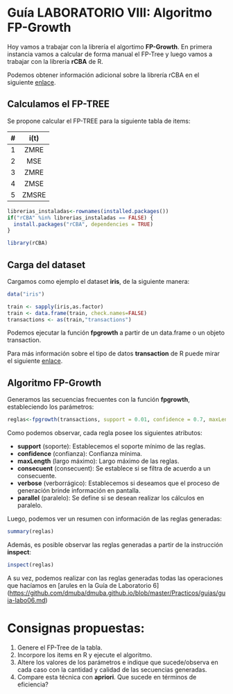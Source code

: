 # Guía LABORATORIO VIII: Algoritmo FP-Growth

Hoy vamos a trabajar con la librería el algortimo __FP-Growth__. En primera instancia vamos a calcular de forma manual el FP-Tree y luego vamos a trabajar con la librería __rCBA__ de R.

Podemos obtener información adicional sobre la librería rCBA en el siguiente [enlace](https://cran.r-project.org/web/packages/rCBA/rCBA.pdf).

## Calculamos el FP-TREE 

Se propone calcular el FP-TREE para la siguiente tabla de items:

|  #  | i(t)  |
| :-: | :---: |
|  1  | ZMRE  |
|  2  | MSE   |
|  3  | ZMRE  |
|  4  | ZMSE  |
|  5  | ZMSRE |

```r
librerias_instaladas<-rownames(installed.packages())
if("rCBA" %in% librerias_instaladas == FALSE) {
  install.packages("rCBA", dependencies = TRUE)
}

library(rCBA)
```

## Carga del dataset
Cargamos como ejemplo el dataset __iris__, de la siguiente manera:
```r
data("iris")

train <- sapply(iris,as.factor)
train <- data.frame(train, check.names=FALSE)
transactions <- as(train,"transactions")
```

Podemos ejecutar la función __fpgrowth__ a partir de un data.frame o un objeto transaction.

Para más información sobre el tipo de datos __transaction__ de R puede mirar el siguiente [enlace](https://www.rdocumentation.org/packages/arules/versions/1.6-1/topics/transactions-class).

## Algoritmo FP-Growth

Generamos las secuencias frecuentes con la función __fpgrowth__, estableciendo los parámetros:

```R
reglas<-fpgrowth(transactions, support = 0.01, confidence = 0.7, maxLength = 3, consequent = NULL, verbose = TRUE, parallel = TRUE)
```
Como podemos observar, cada regla posee los siguientes atributos:
- __support__ (soporte): Establecemos el soporte mínimo de las reglas.
- __confidence__ (confianza): Confianza mínima.
- __maxLength__ (largo máximo): Largo máximo de las reglas.
- __consecuent__ (consecuent): Se establece si se filtra de acuerdo a un consecuente.
- __verbose__ (verborrágico): Establecemos si deseamos que el proceso de generación brinde información en pantalla.
- __parallel__ (paralelo): Se define si se desean realizar los cálculos en paralelo.

Luego, podemos ver un resumen con información de las reglas generadas:

```R
summary(reglas)
```

Además, es posible observar las reglas generadas a partir de la instrucción __inspect__:

```R
inspect(reglas)
```

A su vez, podemos realizar con las reglas generadas todas las operaciones que hacíamos en [arules en la Guía de Laboratorio 6] (https://github.com/dmuba/dmuba.github.io/blob/master/Practicos/guias/guia-labo06.md)

# Consignas propuestas:
1. Genere el FP-Tree de la tabla.
2. Incorpore los items en R y ejecute el algoritmo.
3. Altere los valores de los parámetros e indique que sucede/observa en cada caso con la cantidad y calidad de las secuencias generadas.
4. Compare esta técnica con __apriori__. Que sucede en términos de eficiencia?
